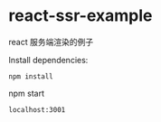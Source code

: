 # react-ssr-example

react 服务端渲染的例子

Install dependencies:

```
npm install
```

npm start
```
localhost:3001
```
